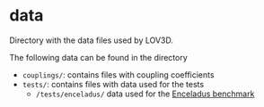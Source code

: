 # data

Directory with the data files used by LOV3D.

The following data can be found in the directory 

- `couplings/`: contains files with coupling coefficients
- `tests/`: contains files with data used for the tests
	- `/tests/enceladus/` data used for the [Enceladus benchmark](../tests/Test_Enceladus_Two_Layer_Lateral_Variations.mlx)









